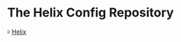 # The Helix Config Repository

<img src="./docs/media/helix.svg" height="10"> <a href="http://helix-editor.com">Helix</a>
